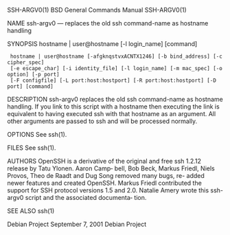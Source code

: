 SSH-ARGV0(1)                          BSD General Commands Manual                         SSH-ARGV0(1)

NAME
     ssh-argv0 — replaces the old ssh command-name as hostname handling

SYNOPSIS
     hostname | user@hostname [-l login_name] [command]

     hostname | user@hostname [-afgknqstvxACNTX1246] [-b bind_address] [-c cipher_spec]
     [-e escape_char] [-i identity_file] [-l login_name] [-m mac_spec] [-o option] [-p port]
     [-F configfile] [-L port:host:hostport] [-R port:host:hostport] [-D port] [command]

DESCRIPTION
     ssh-argv0 replaces the old ssh command-name as hostname handling.  If you link to this script
     with a hostname then executing the link is equivalent to having executed ssh with that hostname
     as an argument.  All other arguments are passed to ssh and will be processed normally.

OPTIONS
     See ssh(1).

FILES
     See ssh(1).

AUTHORS
     OpenSSH is a derivative of the original and free ssh 1.2.12 release by Tatu Ylonen.  Aaron Camp‐
     bell, Bob Beck, Markus Friedl, Niels Provos, Theo de Raadt and Dug Song removed many bugs, re-
     added newer features and created OpenSSH.  Markus Friedl contributed the support for SSH protocol
     versions 1.5 and 2.0.  Natalie Amery wrote this ssh-argv0 script and the associated documenta‐
     tion.

SEE ALSO
     ssh(1)

Debian Project                             September 7, 2001                            Debian Project

